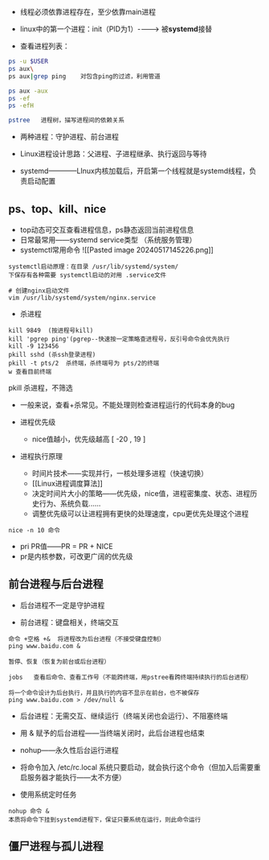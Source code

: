 
- 线程必须依靠进程存在，至少依靠main进程

- linux中的第一个进程：init（PID为1）----> 被**systemd**接替
- 查看进程列表：
``` bash
ps -u $USER
ps aux\
ps aux|grep ping    对包含ping的过滤，利用管道

ps aux -aux
ps -ef
ps -efH

pstree   进程树，描写进程间的依赖关系
```

- 两种进程：守护进程、前台进程

- Linux进程设计思路：父进程、子进程继承、执行返回与等待

- systemd————LInux内核加载后，开启第一个线程就是systemd线程，负责启动配置

## ps、top、kill、nice

- top动态可交互查看进程信息，ps静态返回当前进程信息
- 日常最常用——systemd service类型 （系统服务管理）
- systemctl常用命令
![[Pasted image 20240517145226.png]]
```shell
systemctl启动原理：在目录 /usr/lib/systemd/system/
下保存有各种需要 systemctl启动的对用 .service文件

# 创建nginx启动文件
vim /usr/lib/systemd/system/nginx.service
```

- 杀进程

```shell
kill 9849  (按进程号kill)
kill 'pgrep ping'(pgrep--快速按一定策略查进程号，反引号命令会优先执行
kill -9 123456
pkill sshd (杀ssh登录进程)
pkill -t pts/2  杀终端，杀终端号为 pts/2的终端
w 查看目前终端
```

pkill 杀进程，不筛选
- 一般来说，查看+杀常见。不能处理则检查进程运行的代码本身的bug

- 进程优先级
	- nice值越小，优先级越高  [  -20  ,  19 ]
- 进程执行原理
	- 时间片技术——实现并行，一核处理多进程（快速切换）
	- [[Linux进程调度算法]]
	- 决定时间片大小的策略——优先级，nice值，进程密集度、状态、进程历史行为、系统负载......
	- 调整优先级可以让进程拥有更快的处理速度，cpu更优先处理这个进程
``` shell
nice -n 10 命令
```

- pri PR值——PR = PR + NICE
- pr是内核参数，可改更广阔的优先级


## 前台进程与后台进程

- 后台进程不一定是守护进程

- 前台进程：键盘相关，终端交互

``` shell
命令 +空格 +&  将进程改为后台进程（不接受键盘控制）
ping www.baidu.com &

暂停、恢复（恢复为前台或后台进程）

jobs   查看后命令、查看工作号（不能跨终端，用pstree看跨终端持续执行的后台进程）

将一个命令设计为后台执行，并且执行的内容不显示在前台，也不被保存
ping www.baidu.com > /dev/null &
```

- 后台进程：无需交互、继续运行（终端关闭也会运行）、不阻塞终端

- 用 & 赋予的后台进程——当终端关闭时，此后台进程也结束


- nohup——永久性后台运行进程
- 将命令加入  /etc/rc.local 系统只要启动，就会执行这个命令（但加入后需要重启服务器才能执行——太不方便）
- 使用系统定时任务
```shell
nohup 命令 &
本质将命令下挂到systemd进程下，保证只要系统在运行，则此命令运行
```


## 僵尸进程与孤儿进程